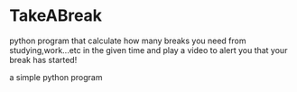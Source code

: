# TakeABreak
python program that calculate how many breaks you need from studying,work...etc in the given time and play a video to alert you that your break has started!

a simple python program 
